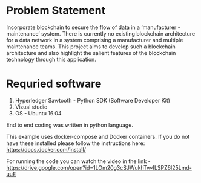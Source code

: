 # Problem Statement 
Incorporate blockchain to secure the flow of data in a ‘manufacturer - maintenance’ system. 
There is currently no existing blockchain architecture for a data network in a system comprising a manufacturer and multiple maintenance teams.
This project aims to develop such a blockchain architecture and also highlight the salient features of the blockchain technology through this application.

# Requried software  
1. Hyperledger Sawtooth - Python SDK (Software Developer Kit)
2. Visual studio 
3. OS - Ubuntu 16.04

End to end coding was written in python language. 

This example uses docker-compose and Docker containers. If you do not have these installed please follow the instructions here: https://docs.docker.com/install/

For running the code you can watch the video in the link - https://drive.google.com/open?id=1LOm20g3cSJWukhTw4LSPZ6l25Lmd-uuE 
